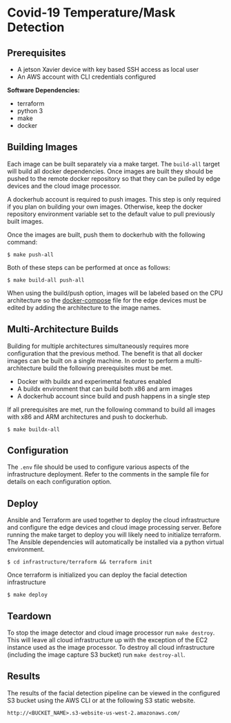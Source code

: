 # Covid-19 Temperature/Mask Detection

## Prerequisites
- A jetson Xavier device with key based SSH access as local user
- An AWS account with CLI credentials configured

**Software Dependencies:**
- terraform
- python 3
- make
- docker

## Building Images

Each image can be built separately via a make target. The `build-all` target will build all docker dependencies. Once images are built they should be pushed to the remote docker repository so that they can be pulled by edge devices and the cloud image processor.

A dockerhub account is required to push images. This step is only required if you plan on building your own images. Otherwise, keep the docker repository environment variable set to the default value to pull previously built images.

Once the images are built, push them to dockerhub with the following command:

```
$ make push-all
```

Both of these steps can be performed at once as follows:

```
$ make build-all push-all
```

When using the build/push option, images will be labeled based on the CPU architecture so the [docker-compose](infrastructure/ansible/roles/edge_device/templates/docker-compose.yml.j2) file for the edge devices must be edited by adding the architecture to the image names.


## Multi-Architecture Builds

Building for multiple architectures simultaneously requires more configuration that the previous method. The benefit is that all docker images can be built on a single machine. In order to perform a multi-architecture build the following prerequisites must be met.

- Docker with buildx and experimental features enabled
- A buildx environment that can build both x86 and arm images
- A dockerhub account since build and push happens in a single step

If all prerequisites are met, run the following command to build all images with x86 and ARM architectures and push to dockerhub.

```
$ make buildx-all
```

## Configuration

The `.env` file should be used to configure various aspects of the infrastructure deployment. Refer to the comments in the sample file for details on each configuration option.

## Deploy

Ansible and Terraform are used together to deploy the cloud infrastructure and configure the edge devices and cloud image processing server. Before running the make target to deploy you will likely need to initialize terraform. The Ansible dependencies will automatically be installed via a python virtual environment.

```
$ cd infrastructure/terraform && terraform init
```

Once terraform is initialized you can deploy the facial detection infrastructure

```
$ make deploy
```

## Teardown

To stop the image detector and cloud image processor run `make destroy`. This will leave all cloud infrastructure up with the exception of the EC2 instance used as the image processor. To destroy all cloud infrastructure (including the image capture S3 bucket) run `make destroy-all`.


## Results

The results of the facial detection pipeline can be viewed in the configured S3 bucket using the AWS CLI or at the following S3 static website.

```
http://<BUCKET_NAME>.s3-website-us-west-2.amazonaws.com/
```
